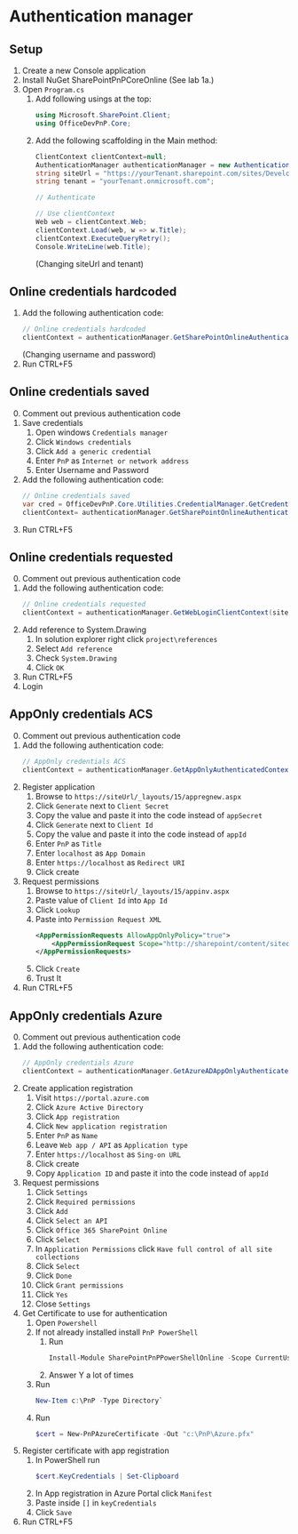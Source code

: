# Authentication manager

## Setup
1. Create a new Console application
2. Install NuGet SharePointPnPCoreOnline (See lab 1a.)
3. Open `Program.cs`
    1. Add following usings at the top:
        ```cs
        using Microsoft.SharePoint.Client;
        using OfficeDevPnP.Core;
        ```
    2. Add the following scaffolding in the Main method:
        ```cs
        ClientContext clientContext=null;
        AuthenticationManager authenticationManager = new AuthenticationManager();
        string siteUrl = "https://yourTenant.sharepoint.com/sites/Developer";
        string tenant = "yourTenant.onmicrosoft.com";

        // Authenticate

        // Use clientContext
        Web web = clientContext.Web;
        clientContext.Load(web, w => w.Title);
        clientContext.ExecuteQueryRetry();
        Console.WriteLine(web.Title);
        ```
        (Changing siteUrl and tenant)

## Online credentials hardcoded
1. Add the following authentication code:
    ```cs
    // Online credentials hardcoded
    clientContext = authenticationManager.GetSharePointOnlineAuthenticatedContextTenant(siteUrl, $"admin@{tenant}", "Passw0rd");
    ```
    (Changing username and password)
2. Run CTRL+F5

## Online credentials saved
0. Comment out previous authentication code
1. Save credentials
    1. Open windows `Credentials manager`
    2. Click `Windows credentials`
    3. Click `Add a generic credential`
    4. Enter `PnP` as `Internet or network address`
    5. Enter Username and Password
2. Add the following authentication code: 
    ```cs
    // Online credentials saved
    var cred = OfficeDevPnP.Core.Utilities.CredentialManager.GetCredential("PnP");
    clientContext= authenticationManager.GetSharePointOnlineAuthenticatedContextTenant(siteUrl, cred.UserName, cred.SecurePassword);
    ```
3. Run CTRL+F5

## Online credentials requested
0. Comment out previous authentication code
1. Add the following authentication code:
    ```cs
    // Online credentials requested
    clientContext = authenticationManager.GetWebLoginClientContext(siteUrl);
    ```
2. Add reference to System.Drawing
    1. In solution explorer right click `project\references`
    2. Select `Add reference`
    3. Check `System.Drawing`
    4. Click `OK`
3. Run CTRL+F5
4. Login

## AppOnly credentials ACS
0. Comment out previous authentication code
1. Add the following authentication code:
    ```cs
    // AppOnly credentials ACS
    clientContext = authenticationManager.GetAppOnlyAuthenticatedContext(siteUrl, "appId", "appSecret");
    ```
2. Register application
    1. Browse to `https://siteUrl/_layouts/15/appregnew.aspx`
    2. Click `Generate` next to `Client Secret`
    3. Copy the value and paste it into the code instead of `appSecret`
    4. Click `Generate` next to `Client Id`
    5. Copy the value and paste it into the code instead of `appId`
    6. Enter `PnP` as `Title`
    7. Enter `localhost` as `App Domain`
    8. Enter `https://localhost` as `Redirect URI`
    9. Click create
3. Request permissions
    1. Browse to `https://siteUrl/_layouts/15/appinv.aspx`
    2. Paste value of `Client Id` into `App Id`
    3. Click `Lookup`
    4. Paste into `Permission Request XML`
        ```xml
        <AppPermissionRequests AllowAppOnlyPolicy="true">
            <AppPermissionRequest Scope="http://sharepoint/content/sitecollection/web" Right="FullControl" />
        </AppPermissionRequests>
        ```
    5. Click `Create`
    6. Trust It
4. Run CTRL+F5

## AppOnly credentials Azure
0. Comment out previous authentication code
1. Add the following authentication code:
    ```cs
    // AppOnly credentials Azure
    clientContext = authenticationManager.GetAzureADAppOnlyAuthenticatedContext(siteUrl, "appId", tenant, @"C:\Pnp\Azure.pfx", (System.Security.SecureString)null);
    ```
2. Create application registration
    1. Visit `https://portal.azure.com`
    2. Click `Azure Active Directory`
    3. Click `App registration`
    4. Click `New application registration`
    5. Enter `PnP` as `Name`
    6. Leave `Web app / API` as `Application type`
    7. Enter `https://localhost` as `Sing-on URL`
    8. Click create
    9. Copy `Application ID` and paste it into the code instead of `appId`
3. Request permissions
    1. Click `Settings`
    2. Click `Required permissions`
    3. Click `Add`
    4. Click `Select an API`
    5. Click `Office 365 SharePoint Online`
    6. Click `Select`
    7. In `Application Permissions` click `Have full control of all site collections`
    8. Click `Select`
    9. Click `Done`
    10. Click `Grant permissions`
    11. Click `Yes`
    12. Close `Settings`
4. Get Certificate to use for authentication
    1. Open `Powershell`
    2. If not already installed install `PnP PowerShell`
        1. Run
            ```powershell
            Install-Module SharePointPnPPowerShellOnline -Scope CurrentUser
            ```
        2. Answer Y a lot of times
    3. Run
        ```powershell
        New-Item c:\PnP -Type Directory`
        ```
    4. Run 
        ```powershell
        $cert = New-PnPAzureCertificate -Out "c:\PnP\Azure.pfx"
        ```
5. Register certificate with app registration
    1. In PowerShell run
        ```powershell
        $cert.KeyCredentials | Set-Clipboard
        ```
    2. In App registration in Azure Portal click `Manifest`
    3. Paste inside `[]` in `keyCredentials`
    4. Click `Save`
6. Run CTRL+F5